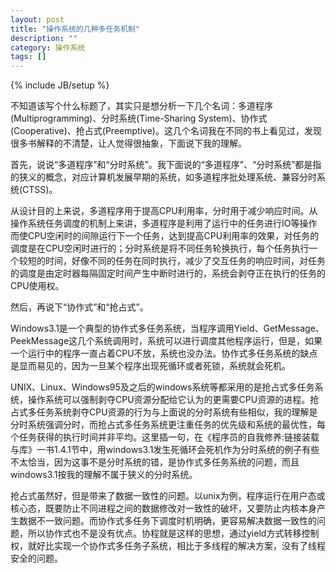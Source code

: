 ```yaml
---
layout: post
title: "操作系统的几种多任务机制"
description: ""
category: 操作系统
tags: []
---
```

{% include JB/setup %}

不知道该写个什么标题了，其实只是想分析一下几个名词：多道程序(Multiprogramming)、分时系统(Time-Sharing System)、协作式(Cooperative)、抢占式(Preemptive)。这几个名词我在不同的书上看见过，发现很多书解释的不清楚，让人觉得很抽象，下面说下我的理解。

首先，说说“多道程序”和“分时系统”。我下面说的“多道程序”、“分时系统”都是指的狭义的概念，对应计算机发展早期的系统，如多道程序批处理系统、兼容分时系统(CTSS)。

从设计目的上来说，多道程序用于提高CPU利用率，分时用于减少响应时间。从操作系统任务调度的机制上来讲，多道程序是利用了运行中的任务进行IO等操作而使CPU空闲时的间隙运行下一个任务，达到提高CPU利用率的效果，对任务的调度是在CPU空闲时进行的；分时系统是将不同任务轮换执行，每个任务执行一个较短的时间，好像不同的任务在同时执行，减少了交互任务的响应时间，对任务的调度是由定时器每隔固定时间产生中断时进行的，系统会剥夺正在执行的任务的CPU使用权。

然后，再说下“协作式”和“抢占式”。

Windows3.1是一个典型的协作式多任务系统，当程序调用Yield、GetMessage、PeekMessage这几个系统调用时，系统可以进行调度其他程序运行，但是，如果一个运行中的程序一直占着CPU不放，系统也没办法。协作式多任务系统的缺点是显而易见的，因为一旦某个程序出现死循环或者死锁，系统就会死机。

UNIX、Linux、Windows95及之后的windows系统等都采用的是抢占式多任务系统，操作系统可以强制剥夺CPU资源分配给它认为的更需要CPU资源的进程。抢占式多任务系统剥夺CPU资源的行为与上面说的分时系统有些相似，我的理解是分时系统强调分时，而抢占式多任务系统更注重任务的优先级和系统的最优性，每个任务获得的执行时间并非平均。这里插一句，在《程序员的自我修养:链接装载与库》一书1.4.1节中，用windows3.1发生死循环会死机作为分时系统的例子有些不太恰当，因为这事不是分时系统的错，是协作式多任务系统的问题，而且windows3.1按我的理解不属于狭义的分时系统。

抢占式虽然好，但是带来了数据一致性的问题。以unix为例，程序运行在用户态或核心态，既要防止不同进程之间的数据修改对一致性的破坏，又要防止内核本身产生数据不一致问题。而协作式多任务下调度时机明确，更容易解决数据一致性的问题，所以协作式也不是没有优点。协程就是这样的思想，通过yield方式转移控制权，就好比实现一个协作式多任务子系统，相比于多线程的解决方案，没有了线程安全的问题。


